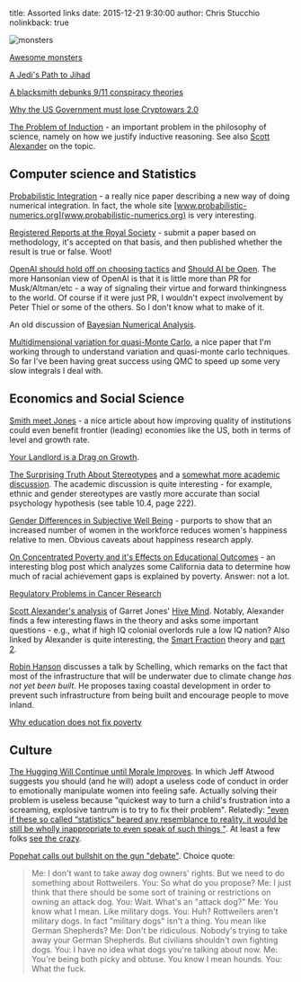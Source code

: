 title: Assorted links
date: 2015-12-21 9:30:00
author: Chris Stucchio
nolinkback: true

![monsters](https://3.bp.blogspot.com/-5jb0jfrUy2g/U9ImOcnc-VI/AAAAAAAABMw/M99YsZmzEns/s1600/room237small.jpg)

[Awesome monsters](http://johnkenn.blogspot.com/)

[A Jedi's Path to Jihad](http://decider.com/2015/12/11/the-radicalization-of-luke-skywalker-a-jedis-path-to-jihad/)

[A blacksmith debunks 9/11 conspiracy theories](https://www.youtube.com/watch?v=FzF1KySHmUA)

[Why the US Government must lose Cryptowars 2.0](http://m.csmonitor.com/World/Passcode/2015/0723/Opinion-Why-the-US-government-must-lose-cryptowars-2.0)

[The Problem of Induction](http://plato.stanford.edu/entries/induction-problem/) - an important problem in the philosophy of science, namely on how we justify inductive reasoning. See also [Scott Alexander](http://slatestarcodex.com/2014/09/03/the-guardian-vs-induction/) on the topic.

## Computer science and Statistics

[Probabilistic Integration](http://andrewgelman.com/wp-content/uploads/2015/12/1512.00933.pdf) - a really nice paper describing a new way of doing numerical integration. In fact, the whole site [www.probabilistic-numerics.org](www.probabilistic-numerics.org) is very interesting.

[Registered Reports at the Royal Society](https://blogs.royalsociety.org/publishing/registered-reports/) - submit a paper based on methodology, it's accepted on that basis, and then published whether the result is true or false. Woot!

[OpenAI should hold off on choosing tactics](http://conceptspacecartography.com/openai-should-hold-off-on-choosing-tactics/) and [Should AI be Open](http://slatestarcodex.com/2015/12/17/should-ai-be-open/). The more Hansonian view of OpenAI is that it is little more than PR for Musk/Altman/etc - a way of signaling their virtue and forward thinkingness to the world. Of course if it were just PR, I wouldn't expect involvement by Peter Thiel or some of the others. So I don't know what to make of it.

An old discussion of [Bayesian Numerical Analysis](http://www.probabilistic-numerics.org/assets/pdf/Diaconis_1988.pdf).

[Multidimensional variation for quasi-Monte Carlo](http://finmath.stanford.edu/~owen/reports/ktfang.pdf), a nice paper that I'm working through to understand variation and quasi-monte carlo techniques. So far I've been having great success using QMC to speed up some very slow integrals I deal with.

## Economics and Social Science

[Smith meet Jones](http://johnhcochrane.blogspot.com/2015/12/smith-meet-jones.html) - a nice article about how improving quality of institutions could even benefit frontier (leading) economies like the US, both in terms of level and growth rate.

[Your Landlord is a Drag on Growth](http://www.bloombergview.com/articles/2015-12-04/your-landlord-hurts-growth-and-aggravates-inequality).

[The Surprising Truth About Stereotypes](http://quillette.com/2015/12/04/rebellious-scientist-surprising-truth-about-stereotypes/) and a [somewhat more academic discussion](http://www.rci.rutgers.edu/~jussim/unbearable%20accuracy%20of%20stereotypes.pdf). The academic discussion is quite interesting - for example, ethnic and gender stereotypes are vastly more accurate than social psychology hypothesis (see table 10.4, page 222).

[Gender Differences in Subjective Well Being](http://www.researchgate.net/publication/284736627_Gender_Differences_in_Subjective_Well-Being_and_Their_Relationships_with_Gender_Equality) - purports to show that an increased number of women in the workforce reduces women's happiness relative to men. Obvious caveats about happiness research apply.

[On Concentrated Poverty and it's Effects on Educational Outcomes](https://randomcriticalanalysis.wordpress.com/2015/05/16/on-concentrated-poverty-and-its-effects-on-academic-outcomes/) - an interesting blog post which analyzes some California data to determine how much of racial achievement gaps is explained by poverty. Answer: not a lot.

[Regulatory Problems in Cancer Research](https://srconstantin.wordpress.com/2015/12/06/regulatory-problems-with-cancer-research/)

[Scott Alexander's analysis](http://slatestarcodex.com/2015/12/08/book-review-hive-mind/) of Garret Jones' [Hive Mind](http://www.amazon.com/gp/product/0804785961/ref=as_li_tl?ie=UTF8&camp=1789&creative=390957&creativeASIN=0804785961&linkCode=as2&tag=christuc-20&linkId=SXCJHYURCN5Y3TWB). Notably, Alexander finds a few interesting flaws in the theory and asks some important questions - e.g., what if high IQ colonial overlords rule a low IQ nation? Also linked by Alexander is quite interesting, the [Smart Fraction](http://lagriffedulion.f2s.com/sft.htm) theory and [part 2](http://www.lagriffedulion.f2s.com/sft2.htm).

[Robin Hanson](http://www.overcomingbias.com/2015/12/tax-coastal-cities.html) discusses a talk by Schelling, which remarks on the fact that most of the infrastructure that will be underwater due to climate change *has not yet been built*. He proposes taxing coastal development in order to prevent such infrastructure from being built and encourage people to move inland.

[Why education does not fix poverty](http://www.demos.org/blog/12/2/15/why-education-does-not-fix-poverty)

## Culture

[The Hugging Will Continue until Morale Improves](https://blog.codinghorror.com/the-hugging-will-continue-until-morale-improves/). In which Jeff Atwood suggests you should (and he will) adopt a useless code of conduct in order to emotionally manipulate women into feeling safe. Actually solving their problem is useless because "quickest way to turn a child's frustration into a screaming, explosive tantrum is to try to fix their problem". Relatedly: ["even if these so called “statistics” beared any resemblance to reality, it would be still be wholly inappropriate to even speak of such things "](https://medium.com/@Levondia/the-most-racist-among-us-is-free-speech-really-a-right-worth-protecting-anymore-a057771bb016#.x4ii1jghh). At least a few folks [see the crazy](http://www.thedailybeast.com/articles/2015/12/06/brown-university-professor-denounces-mccarthy-witch-hunts.html).

[Popehat calls out bullshit on the gun "debate"](https://popehat.com/2015/12/07/talking-productively-about-guns/). Choice quote:

> Me: I don't want to take away dog owners' rights. But we need to do something about Rottweilers.
> You: So what do you propose?
> Me: I just think that there should be some sort of training or restrictions on owning an attack dog.
> You: Wait. What's an "attack dog?"
> Me: You know what I mean. Like military dogs.
> You: Huh? Rottweilers aren't military dogs. In fact "military dogs" isn't a thing. You mean like German Shepherds?
> Me: Don't be ridiculous. Nobody's trying to take away your German Shepherds. But civilians shouldn't own fighting dogs.
> You: I have no idea what dogs you're talking about now.
> Me: You're being both picky and obtuse. You know I mean hounds.
> You: What the fuck.
